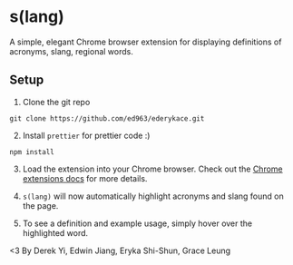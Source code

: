 # s(lang)

A simple, elegant Chrome browser extension for displaying definitions of acronyms, slang, regional words.

## Setup

1. Clone the git repo

```
git clone https://github.com/ed963/ederykace.git
```

2. Install `prettier` for prettier code :)

```
npm install
```

3. Load the extension into your Chrome browser. Check out the [Chrome extensions docs](https://developer.chrome.com/docs/extensions/mv3/getstarted/development-basics/#load-unpacked) for more details.

4. `s(lang)` will now automatically highlight acronyms and slang found on the page.

5. To see a definition and example usage, simply hover over the highlighted word.

<3
By Derek Yi, Edwin Jiang, Eryka Shi-Shun, Grace Leung
